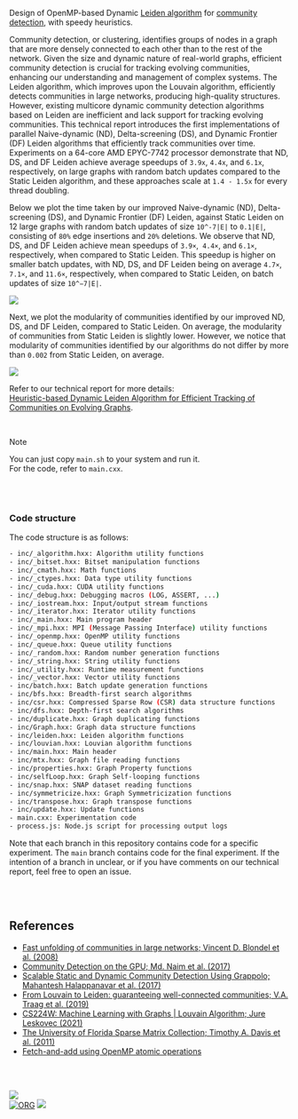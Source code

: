 Design of OpenMP-based Dynamic [Leiden algorithm] for [community detection], with speedy heuristics.

Community detection, or clustering, identifies groups of nodes in a graph that are more densely connected to each other than to the rest of the network. Given the size and dynamic nature of real-world graphs, efficient community detection is crucial for tracking evolving communities, enhancing our understanding and management of complex systems. The Leiden algorithm, which improves upon the Louvain algorithm, efficiently detects communities in large networks, producing high-quality structures. However, existing multicore dynamic community detection algorithms based on Leiden are inefficient and lack support for tracking evolving communities. This technical report introduces the first implementations of parallel Naive-dynamic (ND), Delta-screening (DS), and Dynamic Frontier (DF) Leiden algorithms that efficiently track communities over time. Experiments on a 64-core AMD EPYC-7742 processor demonstrate that ND, DS, and DF Leiden achieve average speedups of `3.9x`, `4.4x`, and `6.1x`, respectively, on large graphs with random batch updates compared to the Static Leiden algorithm, and these approaches scale at `1.4 - 1.5x` for every thread doubling.

Below we plot the time taken by our improved Naive-dynamic (ND), Delta-screening (DS), and Dynamic Frontier (DF) Leiden, against Static Leiden on 12 large graphs with random batch updates of size `10^-7|E|` to `0.1|E|`, consisting of `80%` edge insertions and `20%` deletions. We observe that ND, DS, and DF Leiden achieve mean speedups of `3.9×`,` 4.4×`, and `6.1×`, respectively, when compared to Static Leiden. This speedup is higher on smaller batch updates, with ND, DS, and DF Leiden being on average `4.7×`, `7.1×`, and `11.6×`, respectively, when compared to Static Leiden, on batch updates of size `10^−7|E|`.

[![](https://i.imgur.com/QOcBTaz.png)][sheets-o1]

Next, we plot the modularity of communities identified by our improved ND, DS, and DF Leiden, compared to Static Leiden. On average, the modularity of communities from Static Leiden is slightly lower. However, we notice that modularity of communities identified by our algorithms do not differ by more than `0.002` from Static Leiden, on average.

[![](https://i.imgur.com/7ZndsaE.png)][sheets-o1]

Refer to our technical report for more details: \
[Heuristic-based Dynamic Leiden Algorithm for Efficient Tracking of Communities on Evolving Graphs][report].

<br>

> [!NOTE]
> You can just copy `main.sh` to your system and run it. \
> For the code, refer to `main.cxx`.

[Leiden algorithm]: https://www.nature.com/articles/s41598-019-41695-z
[community detection]: https://en.wikipedia.org/wiki/Community_search
[Prof. Dip Sankar Banerjee]: https://sites.google.com/site/dipsankarban/
[Prof. Kishore Kothapalli]: https://faculty.iiit.ac.in/~kkishore/
[SuiteSparse Matrix Collection]: https://sparse.tamu.edu
[sheets-o1]: https://docs.google.com/spreadsheets/d/1tJUJLgDYFUnN0CkMKEVfrxbheDe0xrLdOkm7jTd3ZQ0/edit?usp=sharing
[report]: https://arxiv.org/abs/2410.15451

<br>
<br>


### Code structure

The code structure is as follows:

```bash
- inc/_algorithm.hxx: Algorithm utility functions
- inc/_bitset.hxx: Bitset manipulation functions
- inc/_cmath.hxx: Math functions
- inc/_ctypes.hxx: Data type utility functions
- inc/_cuda.hxx: CUDA utility functions
- inc/_debug.hxx: Debugging macros (LOG, ASSERT, ...)
- inc/_iostream.hxx: Input/output stream functions
- inc/_iterator.hxx: Iterator utility functions
- inc/_main.hxx: Main program header
- inc/_mpi.hxx: MPI (Message Passing Interface) utility functions
- inc/_openmp.hxx: OpenMP utility functions
- inc/_queue.hxx: Queue utility functions
- inc/_random.hxx: Random number generation functions
- inc/_string.hxx: String utility functions
- inc/_utility.hxx: Runtime measurement functions
- inc/_vector.hxx: Vector utility functions
- inc/batch.hxx: Batch update generation functions
- inc/bfs.hxx: Breadth-first search algorithms
- inc/csr.hxx: Compressed Sparse Row (CSR) data structure functions
- inc/dfs.hxx: Depth-first search algorithms
- inc/duplicate.hxx: Graph duplicating functions
- inc/Graph.hxx: Graph data structure functions
- inc/leiden.hxx: Leiden algorithm functions
- inc/louvian.hxx: Louvian algorithm functions
- inc/main.hxx: Main header
- inc/mtx.hxx: Graph file reading functions
- inc/properties.hxx: Graph Property functions
- inc/selfLoop.hxx: Graph Self-looping functions
- inc/snap.hxx: SNAP dataset reading functions
- inc/symmetricize.hxx: Graph Symmetricization functions
- inc/transpose.hxx: Graph transpose functions
- inc/update.hxx: Update functions
- main.cxx: Experimentation code
- process.js: Node.js script for processing output logs
```

Note that each branch in this repository contains code for a specific experiment. The `main` branch contains code for the final experiment. If the intention of a branch in unclear, or if you have comments on our technical report, feel free to open an issue.

<br>
<br>


## References

- [Fast unfolding of communities in large networks; Vincent D. Blondel et al. (2008)](https://arxiv.org/abs/0803.0476)
- [Community Detection on the GPU; Md. Naim et al. (2017)](https://arxiv.org/abs/1305.2006)
- [Scalable Static and Dynamic Community Detection Using Grappolo; Mahantesh Halappanavar et al. (2017)](https://ieeexplore.ieee.org/document/8091047)
- [From Louvain to Leiden: guaranteeing well-connected communities; V.A. Traag et al. (2019)](https://www.nature.com/articles/s41598-019-41695-z)
- [CS224W: Machine Learning with Graphs | Louvain Algorithm; Jure Leskovec (2021)](https://www.youtube.com/watch?v=0zuiLBOIcsw)
- [The University of Florida Sparse Matrix Collection; Timothy A. Davis et al. (2011)](https://doi.org/10.1145/2049662.2049663)
- [Fetch-and-add using OpenMP atomic operations](https://stackoverflow.com/a/7918281/1413259)

<br>
<br>


[![](https://i.imgur.com/Z0g3W0u.jpg)](https://www.youtube.com/watch?v=yqO7wVBTuLw&pp)<br>
[![ORG](https://img.shields.io/badge/org-puzzlef-green?logo=Org)](https://puzzlef.github.io)
![](https://ga-beacon.deno.dev/G-KD28SG54JQ:hbAybl6nQFOtmVxW4if3xw/github.com/puzzlef/leiden-communities-openmp-heuristic-dynamic)
